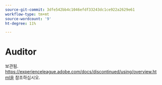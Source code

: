 ```yaml
---
source-git-commit: 3dfe542bb4c1046efdf33243dc1ce922a2629e61
workflow-type: tm+mt
source-wordcount: '9'
ht-degree: 11%

---
```

# Auditor

보관됨. https://experienceleague.adobe.com/docs/discontinued/using/overview.html을 참조하십시오.